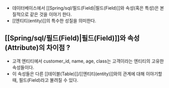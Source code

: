- 데이터베이스에서 [[Spring/sql/필드(Field)|필드(Field)]]와 속성(혹은 특성)은 본질적으로 같은 것을 이야기 한다. 
- [[엔티티(entity)]]의 특수한 성질을 의미한다.


## [[Spring/sql/필드(Field)|필드(Field)]]와 속성(Attribute)의 차이점 ?

- 고객 엔티티에서 customer_id, name, age, class는 고객이라는 엔티티의 고유한 속성들이다. 
- 이 속성들은 다른 [[테이블(Table)]]/[[엔티티(entity)]]와의 관계에 대해 이야기할 때, 필드(Field)라고 불려질 수 있다.